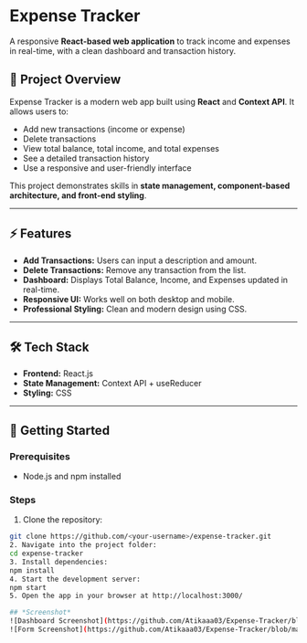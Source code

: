 # Expense Tracker

A responsive **React-based web application** to track income and expenses in real-time, with a clean dashboard and transaction history.

## 📝 Project Overview
Expense Tracker is a modern web app built using **React** and **Context API**. It allows users to:  

- Add new transactions (income or expense)  
- Delete transactions  
- View total balance, total income, and total expenses  
- See a detailed transaction history  
- Use a responsive and user-friendly interface  

This project demonstrates skills in **state management, component-based architecture, and front-end styling**.

---

## ⚡ Features
- **Add Transactions:** Users can input a description and amount.  
- **Delete Transactions:** Remove any transaction from the list.  
- **Dashboard:** Displays Total Balance, Income, and Expenses updated in real-time.  
- **Responsive UI:** Works well on both desktop and mobile.  
- **Professional Styling:** Clean and modern design using CSS.  

---

## 🛠️ Tech Stack
- **Frontend:** React.js  
- **State Management:** Context API + useReducer  
- **Styling:** CSS  

---

## 🚀 Getting Started

### **Prerequisites**
- Node.js and npm installed

### **Steps**
1. Clone the repository:
```bash
git clone https://github.com/<your-username>/expense-tracker.git
2. Navigate into the project folder:
cd expense-tracker
3. Install dependencies:
npm install
4. Start the development server:
npm start
5. Open the app in your browser at http://localhost:3000/

## *Screenshot*
![Dashboard Screenshot](https://github.com/Atikaaa03/Expense-Tracker/blob/main/S1.png?raw=true)
![Form Screenshot](https://github.com/Atikaaa03/Expense-Tracker/blob/main/S2.png?raw=true)

